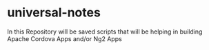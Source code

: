 # universal-notes

In this Repository will be saved scripts that will be helping in building Apache Cordova Apps and/or Ng2 Apps
